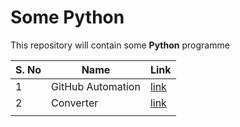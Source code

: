 # Some Python

This repository will contain some **Python** programme

|    S. No   |   Name    |    Link   |
|   ---     |---        |---        |
|    1   |   GitHub Automation    |     [link](/github/)  |
|    2   |    Converter   |   [link](/convertor/)    |
|       |       |       |
